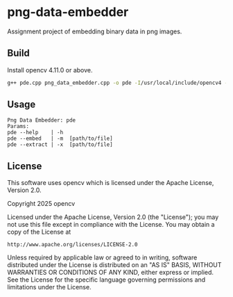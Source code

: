 # png-data-embedder
Assignment project of embedding binary data in png images.
## Build
Install opencv 4.11.0 or above.
```bash
g++ pde.cpp png_data_embedder.cpp -o pde -I/usr/local/include/opencv4 -L/usr/local/lib -lopencv_core -lopencv_imgcodecs -lopencv_imgproc
```
## Usage
```plaintext
Png Data Embedder: pde
Params:
pde --help    | -h
pde --embed   | -m  [path/to/file]
pde --extract | -x  [path/to/file]
```
## License
This software uses opencv which is licensed under the Apache License, Version 2.0.

Copyright 2025 opencv

Licensed under the Apache License, Version 2.0 (the "License");
you may not use this file except in compliance with the License.
You may obtain a copy of the License at

    http://www.apache.org/licenses/LICENSE-2.0

Unless required by applicable law or agreed to in writing, software
distributed under the License is distributed on an "AS IS" BASIS,
WITHOUT WARRANTIES OR CONDITIONS OF ANY KIND, either express or implied.
See the License for the specific language governing permissions and
limitations under the License.